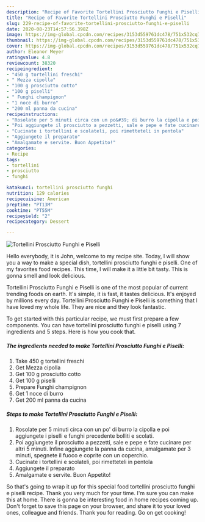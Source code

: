 ```yaml
---
description: "Recipe of Favorite Tortellini Prosciutto Funghi e Piselli"
title: "Recipe of Favorite Tortellini Prosciutto Funghi e Piselli"
slug: 229-recipe-of-favorite-tortellini-prosciutto-funghi-e-piselli
date: 2020-08-23T14:57:56.398Z
image: https://img-global.cpcdn.com/recipes/3153d559761dc478/751x532cq70/tortellini-prosciutto-funghi-e-piselli-recipe-main-photo.jpg
thumbnail: https://img-global.cpcdn.com/recipes/3153d559761dc478/751x532cq70/tortellini-prosciutto-funghi-e-piselli-recipe-main-photo.jpg
cover: https://img-global.cpcdn.com/recipes/3153d559761dc478/751x532cq70/tortellini-prosciutto-funghi-e-piselli-recipe-main-photo.jpg
author: Eleanor Meyer
ratingvalue: 4.8
reviewcount: 38320
recipeingredient:
- "450 g tortellini freschi"
- " Mezza cipolla"
- "100 g prosciutto cotto"
- "100 g piselli"
- " Funghi champignon"
- "1 noce di burro"
- "200 ml panna da cucina"
recipeinstructions:
- "Rosolate per 5 minuti circa con un po&#39; di burro la cipolla e poi aggiungete i piselli e funghi precedente bolliti e scolati."
- "Poi aggiungete il prosciutto a pezzetti, sale e pepe e fate cucinare per altri 5 minuti. Infine aggiungete la panna da cucina, amalgamate per 3 minuti, spegnete il fuoco e coprite con un coperchio."
- "Cucinate i tortellini e scolateli, poi rimetteteli in pentola"
- "Aggiungete il preparato"
- "Amalgamate e servite. Buon Appetito!"
categories:
- Recipe
tags:
- tortellini
- prosciutto
- funghi

katakunci: tortellini prosciutto funghi 
nutrition: 129 calories
recipecuisine: American
preptime: "PT13M"
cooktime: "PT55M"
recipeyield: "2"
recipecategory: Dessert

---
```



![Tortellini Prosciutto Funghi e Piselli](https://img-global.cpcdn.com/recipes/3153d559761dc478/751x532cq70/tortellini-prosciutto-funghi-e-piselli-recipe-main-photo.jpg)

Hello everybody, it is John, welcome to my recipe site. Today, I will show you a way to make a special dish, tortellini prosciutto funghi e piselli. One of my favorites food recipes. This time, I will make it a little bit tasty. This is gonna smell and look delicious.

Tortellini Prosciutto Funghi e Piselli is one of the most popular of current trending foods on earth. It's simple, it is fast, it tastes delicious. It's enjoyed by millions every day. Tortellini Prosciutto Funghi e Piselli is something that I have loved my whole life. They are nice and they look fantastic.




To get started with this particular recipe, we must first prepare a few components. You can have tortellini prosciutto funghi e piselli using 7 ingredients and 5 steps. Here is how you cook that.

<!--inarticleads1-->

##### The ingredients needed to make Tortellini Prosciutto Funghi e Piselli:

1. Take 450 g tortellini freschi
1. Get  Mezza cipolla
1. Get 100 g prosciutto cotto
1. Get 100 g piselli
1. Prepare  Funghi champignon
1. Get 1 noce di burro
1. Get 200 ml panna da cucina




<!--inarticleads2-->

##### Steps to make Tortellini Prosciutto Funghi e Piselli:

1. Rosolate per 5 minuti circa con un po&#39; di burro la cipolla e poi aggiungete i piselli e funghi precedente bolliti e scolati.
1. Poi aggiungete il prosciutto a pezzetti, sale e pepe e fate cucinare per altri 5 minuti. Infine aggiungete la panna da cucina, amalgamate per 3 minuti, spegnete il fuoco e coprite con un coperchio.
1. Cucinate i tortellini e scolateli, poi rimetteteli in pentola
1. Aggiungete il preparato
1. Amalgamate e servite. Buon Appetito!




So that's going to wrap it up for this special food tortellini prosciutto funghi e piselli recipe. Thank you very much for your time. I'm sure you can make this at home. There is gonna be interesting food in home recipes coming up. Don't forget to save this page on your browser, and share it to your loved ones, colleague and friends. Thank you for reading. Go on get cooking!
